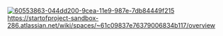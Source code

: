 [![60553863-044dd200-9cea-11e9-987e-7db84449f215](https://github.com/jrichy1/Sandbox-J/assets/128091138/8f1535e9-9cdc-4704-a8e2-9eaabfeb9007)
](https://startofproject-sandbox-286.atlassian.net/wiki/spaces/~61c09837e76379006834b117/overview)https://startofproject-sandbox-286.atlassian.net/wiki/spaces/~61c09837e76379006834b117/overview
